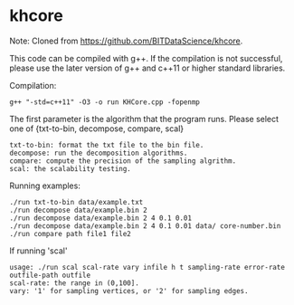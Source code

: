 # khcore

Note: Cloned from https://github.com/BITDataScience/khcore.

This code can be compiled with g++. If the compilation is not successful, please use the later version of g++ and c++11 or higher standard libraries.

Compilation: 

	g++ "-std=c++11" -O3 -o run KHCore.cpp -fopenmp

The first parameter is the algorithm that the program runs. Please select one of {txt-to-bin, decompose, compare, scal}

	txt-to-bin: format the txt file to the bin file.
	decompose: run the decomposition algorithms.
	compare: compute the precision of the sampling algrithm.
	scal: the scalability testing.

Running examples: 

	./run txt-to-bin data/example.txt
	./run decompose data/example.bin 2
	./run decompose data/example.bin 2 4 0.1 0.01
	./run decompose data/example.bin 2 4 0.1 0.01 data/ core-number.bin
	./run compare path file1 file2

If running 'scal'

	usage: ./run scal scal-rate vary infile h t sampling-rate error-rate outfile-path outfile
	scal-rate: the range in (0,100].
	vary: '1' for sampling vertices, or '2' for sampling edges.
